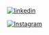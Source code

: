 [![linkedin](https://img.shields.io/badge/linkedin-0A66C2?style=for-the-badge&logo=linkedin&logoColor=white)](https://www.linkedin.com/in/nimaltd)

[![Instagram](https://img.shields.io/badge/Instagram-f00?style=for-the-badge&logo=instagram&logoColor=white)](https://instagram.com/github.nimaltd/)


<!---
askarigtec/askarigtec is a ✨ special ✨ repository because its `README.md` (this file) appears on your GitHub profile.
You can click the Preview link to take a look at your changes.
--->
